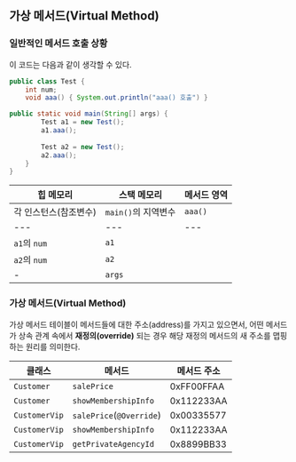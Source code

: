 ## 가상 메서드(Virtual Method)

### 일반적인 메서드 호출 상황
이 코드는 다음과 같이 생각할 수 있다.

```java
public class Test {
	int num;
	void aaa() { System.out.println("aaa() 호출") }

public static void main(String[] args) {
		Test a1 = new Test();
		a1.aaa();
		
		Test a2 = new Test();
		a2.aaa();
	}
}
```

|힙 메모리|스택 메모리|메서드 영역|
|---|---|---|
|각 인스턴스(참조변수)|`main()`의 지역변수|`aaa()`|
|---|---|---|
|`a1`의 `num`|`a1`||
|`a2`의 `num`|`a2`||
|-|`args`||

### 가상 메서드(Virtual Method)
가상 메서드 테이블이 메서드들에 대한 주소(address)를 가지고 있으면서, 어떤 메서드가 상속 관계 속에서 **재정의(override)** 되는 경우 해당 재정의 메서드의 새 주소를 맵핑하는 원리를 의미한다.

|클래스|메서드|메서드 주소|
|---|---|---|
|`Customer`|`salePrice`|0xFF00FFAA|
|`Customer`|`showMembershipInfo`|0x112233AA|
|`CustomerVip`|`salePrice`(`@Override`)|0x00335577|
|`CustomerVip`|`showMembershipInfo`|0x112233AA|
|`CustomerVip`|`getPrivateAgencyId`|0x8899BB33|